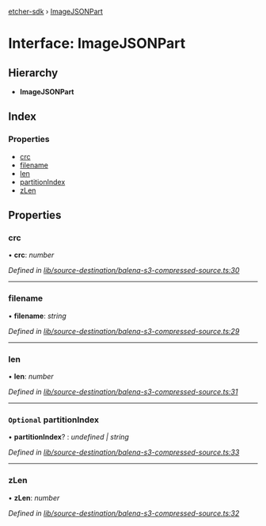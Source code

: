 [etcher-sdk](../README.md) › [ImageJSONPart](imagejsonpart.md)

# Interface: ImageJSONPart

## Hierarchy

* **ImageJSONPart**

## Index

### Properties

* [crc](imagejsonpart.md#crc)
* [filename](imagejsonpart.md#filename)
* [len](imagejsonpart.md#len)
* [partitionIndex](imagejsonpart.md#optional-partitionindex)
* [zLen](imagejsonpart.md#zlen)

## Properties

###  crc

• **crc**: *number*

*Defined in [lib/source-destination/balena-s3-compressed-source.ts:30](https://github.com/balena-io-modules/etcher-sdk/blob/7bb2a23/lib/source-destination/balena-s3-compressed-source.ts#L30)*

___

###  filename

• **filename**: *string*

*Defined in [lib/source-destination/balena-s3-compressed-source.ts:29](https://github.com/balena-io-modules/etcher-sdk/blob/7bb2a23/lib/source-destination/balena-s3-compressed-source.ts#L29)*

___

###  len

• **len**: *number*

*Defined in [lib/source-destination/balena-s3-compressed-source.ts:31](https://github.com/balena-io-modules/etcher-sdk/blob/7bb2a23/lib/source-destination/balena-s3-compressed-source.ts#L31)*

___

### `Optional` partitionIndex

• **partitionIndex**? : *undefined | string*

*Defined in [lib/source-destination/balena-s3-compressed-source.ts:33](https://github.com/balena-io-modules/etcher-sdk/blob/7bb2a23/lib/source-destination/balena-s3-compressed-source.ts#L33)*

___

###  zLen

• **zLen**: *number*

*Defined in [lib/source-destination/balena-s3-compressed-source.ts:32](https://github.com/balena-io-modules/etcher-sdk/blob/7bb2a23/lib/source-destination/balena-s3-compressed-source.ts#L32)*
